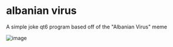# albanian virus
 A simple joke qt6 program based off of the "Albanian Virus" meme

![image](https://user-images.githubusercontent.com/30207076/165194875-04ce65f5-32e5-4155-9fac-65166c8e6c99.png)
